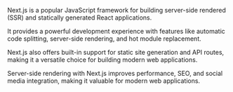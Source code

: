Next.js is a popular JavaScript framework for building server-side rendered (SSR) and statically generated React applications.

It provides a powerful development experience with features like automatic code splitting, server-side rendering, and hot module replacement.

Next.js also offers built-in support for static site generation and API routes, making it a versatile choice for building modern web applications.

Server-side rendering with Next.js improves performance, SEO, and social media integration, making it valuable for modern web applications.
